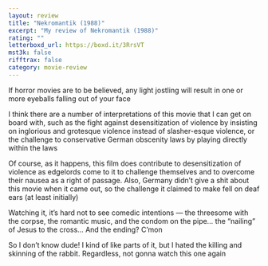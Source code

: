 ```yaml
---
layout: review
title: "Nekromantik (1988)"
excerpt: "My review of Nekromantik (1988)"
rating: ""
letterboxd_url: https://boxd.it/3RrsVT
mst3k: false
rifftrax: false
category: movie-review
---
```


If horror movies are to be believed, any light jostling will result in one or more eyeballs falling out of your face

I think there are a number of interpretations of this movie that I can get on board with, such as the fight against desensitization of violence by insisting on inglorious and grotesque violence instead of slasher-esque violence, or the challenge to conservative German obscenity laws by playing directly within the laws

Of course, as it happens, this film does contribute to desensitization of violence as edgelords come to it to challenge themselves and to overcome their nausea as a right of passage. Also, Germany didn’t give a shit about this movie when it came out, so the challenge it claimed to make fell on deaf ears (at least initially)

Watching it, it’s hard not to see comedic intentions — the threesome with the corpse, the romantic music, and the condom on the pipe… the “nailing” of Jesus to the cross… And the ending? C’mon

So I don’t know dude! I kind of like parts of it, but I hated the killing and skinning of the rabbit. Regardless, not gonna watch this one again
